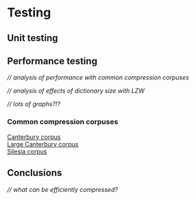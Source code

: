 # Testing

## Unit testing

## Performance testing
*// analysis of performance with common compression corpuses*

*// analysis of effects of dictionary size with LZW*

*// lots of graphs?!?*

### Common compression corpuses
[Canterbury corpus](performancetests/canterbury.md)  
[Large Canterbury corpus](performancetests/canterbury-large.md)  
[Silesia corpus](performancetests/silesia.md)

## Conclusions
*// what can be efficiently compressed?*